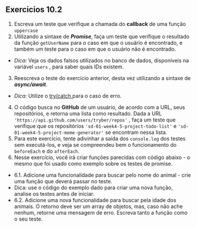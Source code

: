 ## Exercicios 10.2

1. Escreva um teste que verifique a chamada do **callback** de uma função `uppercase`
2. Utilizando a sintaxe de ***Promise***, faça um teste que verifique o resultado da função `getUserName` para o caso em que o usuário é encontrado, e também um teste para o caso em que o usuário não é encontrado.

- *Dica*: Veja os dados falsos utilizados no banco de dados, disponíveis na variável `users` , para saber quais IDs existem.

3. Reescreva o teste do exercício anterior, desta vez utilizando a sintaxe de ***async/await***.

- *Dica:* Utilize o [try/catch ](https://developer.mozilla.org/pt-BR/docs/Web/JavaScript/Reference/Statements/try...catch)para o caso de erro.

4. O código busca no **GitHub** de um usuário, de acordo com a URL, seus repositórios, e retorna uma lista como resultado. Dada a URL `'https://api.github.com/users/tryber/repos'` , faça um teste que verifique que os repositórios `'sd-01-week4-5-project-todo-list'` e `'sd-01-week4-5-project-meme-generator'` se encontram nessa lista.
5. Para este exercício, tente adivinhar a saída dos `console.log` dos testes sem executá-los, e veja se compreendeu bem o funcionamento do `beforeEach` e do `afterEach`.
6. Nesse exercício, você irá criar funções parecidas com código abaixo - o mesmo que foi usado como exemplo sobre os testes de promise.

- 6.1. Adicione uma funcionalidade para buscar pelo nome do animal - crie uma função que deverá passar no teste.
- Dica: use o código do exemplo dado para criar uma nova função, analise os testes antes de iniciar.
- 6.2. Adicione uma nova funcionalidade para buscar pela idade dos animais. O retorno deve ser um array de objetos, mas, caso não ache nenhum, retorne uma mensagem de erro. Escreva tanto a função como o seu teste.
